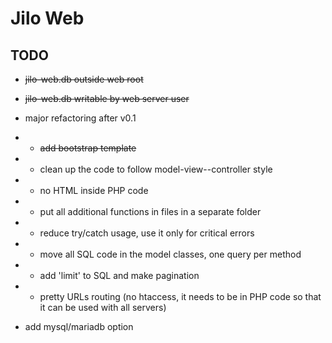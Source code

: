 # Jilo Web

## TODO

- ~~jilo-web.db outside web root~~

- ~~jilo-web.db writable by web server user~~

- major refactoring after v0.1

- - ~~add bootstrap template~~

- - clean up the code to follow model-view--controller style

- - no HTML inside PHP code

- - put all additional functions in files in a separate folder

- - reduce try/catch usage, use it only for critical errors

- - move all SQL code in the model classes, one query per method

- - add 'limit' to SQL and make pagination

- - pretty URLs routing (no htaccess, it needs to be in PHP code so that it can be used with all servers)

- add mysql/mariadb option
